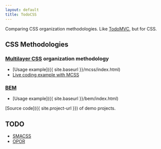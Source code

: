 ```yaml
---
layout: default
title: TodoCSS
---
```


Comparing CSS organization methodologies. Like [TodoMVC](http://todomvc.com/), but for CSS.

## CSS Methodologies

### [Multilayer CSS](http://operatino.github.io/MCSS/en/) organization methodology

* [Usage example]({{ site.baseurl }}/mcss/index.html)
* [Live coding example with MCSS](https://github.com/operatino/markup-process)
				
### [BEM](http://bem.info/)

* [Usage example]({{ site.baseurl }}/bem/index.html)

[Source code]({{ site.project-url }}) of demo projects.

## TODO
* [SMACSS](http://smacss.com/)
* [OPOR](http://blog.sapegin.me/all/opor-methodology)